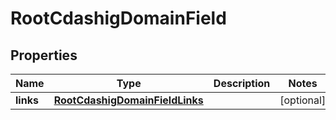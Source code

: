 

# RootCdashigDomainField


## Properties

| Name | Type | Description | Notes |
|------------ | ------------- | ------------- | -------------|
|**links** | [**RootCdashigDomainFieldLinks**](RootCdashigDomainFieldLinks.md) |  |  [optional] |



